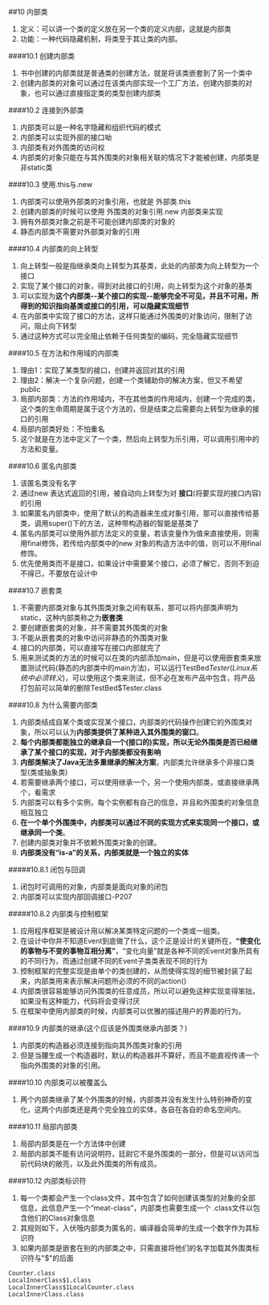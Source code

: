 ##10 内部类
1. 定义：可以讲一个类的定义放在另一个类的定义内部，这就是内部类
2. 功能：一种代码隐藏机制，将类至于其让类的内部。

####10.1 创建内部类
1. 书中创建的内部类就是普通类的创建方法，就是将该类嵌套到了另一个类中
2. 创建内部类的对象可以通过在该类内部实现一个工厂方法，创建内部类的对象，也可以通过直接指定类的类型创建内部类

####10.2 连接到外部类
1. 内部类可以是一种名字隐藏和组织代码的模式
2. 内部类可以实现外部的接口呦
3. 内部类有对外围类的访问权
4. 内部类的对象只能在与其外围类的对象相关联的情况下才能被创建，内部类是非static类

####10.3 使用.this与.new
1. 内部类可以使用外部类的对象引用，也就是 外部类.this
2. 创建内部类的时候可以使用 外围类的对象引用.new 内部类来实现
3. 拥有外部类对象之前是不可能创建内部类的对象的
4. 静态内部类不需要对外部类对象的引用

####10.4 内部类的向上转型
1. 向上转型一般是指继承类向上转型为其基类，此处的内部类为向上转型为一个接口
2. 实现了某个接口的对象，得到对此接口的引用，向上转型为这个对象的基类
3. 可以实现为**这个内部类--某个接口的实现--能够完全不可见，并且不可用，所得到的知识指向基类或接口的引用，可以隐藏实现细节**
4. 在内部类中实现了接口的方法，这样只能通过外围类的对象访问，限制了访问，阻止向下转型
5. 通过这种方式可以完全阻止依赖于任何类型的编码，完全隐藏实现细节

####10.5 在方法和作用域的内部类
1. 理由1：实现了某类型的接口，创建并返回对其的引用
2. 理由2：解决一个复杂问题，创建一个类辅助你的解决方案，但又不希望public
3. 局部内部类：方法的作用域内，不在其他类的作用域内，创建一个完成的类，这个类的生命周期是属于这个方法的，但是结束之后需要向上转型为继承的接口的引用
4. 局部内部类好处：不怕重名
5. 这个就是在方法中定义了一个类，然后向上转型为乐引用，可以调用引用中的方法和变量。

####10.6 匿名内部类
1. 该匿名类没有名字
2. 通过new 表达式返回的引用，被自动向上转型为对 **接口**(将要实现的接口内容) 的引用
3. 如果匿名内部类中，使用了默认的构造器来生成对象引用，那可以直接传给基类，调用super()下的方法，这种带构造器的智能是基类了
4. 匿名内部类可以使用外部方法定义的变量，若该变量作为值来直接使用，则需用final修饰，若传给内部类中的new 对象的构造方法中的值，则可以不用final修饰。
5. 优先使用类而不是接口，如果设计中需要某个接口，必须了解它，否则不到迫不得已，不要放在设计中

####10.7 嵌套类
1. 不需要内部类对象与其外围类对象之间有联系，那可以将内部类声明为static，这种内部类称之为**嵌套类**
2. 要创建嵌套类的对象，并不需要其外围类的对象
3. 不能从嵌套类的对象中访问非静态的外围类对象
4. 接口的内部类，可以直接写在接口内部就完了
5. 用来测试类的方法的时候可以在类的内部添加main，但是可以使用嵌套类来放置测试代码(静态的内部类中的main方法)，可以运行TestBed$Tester(Linux系统中必须转义$)，可以使用这个类来测试，但不必在发布产品中包含，将产品打包前可以简单的删除TestBed$Tester.class

####10.8 为什么需要内部类
1. 内部类结成自某个类或实现某个接口，内部类的代码操作创建它的外围类对象，所以可以认为**内部类提供了某种进入其外围类的窗口**。
2. **每个内部类都能独立的继承自一个(接口的)实现，所以无论外围类是否已经继承了某个接口的实现，对于内部类都没有影响**
3. **内部类解决了Java无法多重继承的解决方案**，内部类允许继承多个非接口类型(类或抽象类)
4. 若需要继承两个接口，可以使用继承一个，另一个使用内部类，或直接继承两个，看需求
5. 内部类可以有多个实例，每个实例都有自己的信息，并且和外围类的对象信息相互独立
6. **在一个单个外围类中，内部类可以通过不同的实现方式来实现同一个接口，或继承同一个类**。
7. 创建内部类对象并不依赖外围类对象的创建。
8. **内部类没有“is-a”的关系，内部类就是一个独立的实体**

#####10.8.1 闭包与回调
1. 闭包时可调用的对象，内部类是面向对象的闭包
2. 内部类可以实现内部回调接口-P207

#####10.8.2 内部类与控制框架
1. 应用程序框架是被设计用以解决某类特定问题的一个类或一组类。
2. 在设计中你并不知道Event到底做了什么，这个正是设计的关键所在，**“使变化的事物与不变的事物互相分离”**，“变化向量”就是各种不同的Event对象所具有的不同行为，而通过创建不同的Event子类类表现不同的行为
3. 控制框架的完整实现是由单个的类创建的，从而使得实现的细节被封装了起来，内部类用来表示解决问题所必须的不同的action()
4. 内部类很容易能够访问外围类的任意成员，所以可以避免这种实现变得笨拙，如果没有这种能力，代码将会变得讨厌
5. 在框架中使用内部类的时候，内部类可以优雅的描述用户的界面的行为。

####10.9 内部类的继承(这个应该是外围类继承内部类？)
1. 内部类的构造器必须连接到指向其外围类对象的引用
2. 但是当腰生成一个构造器时，默认的构造器并不算好，而且不能直视传递一个指向外围类的对象的引用。

####10.10 内部类可以被覆盖么
1. 两个内部类继承了某个外围类的时候，内部类并没有发生什么特别神奇的变化，这两个内部类还是两个完全独立的实体，各自在各自的命名空间内。

####10.11 局部内部类
1. 局部内部类是在一个方法体中创建
2. 局部内部类不能有访问说明符，廷尉它不是外围类的一部分，但是可以访问当前代码块的敞亮，以及此外围类的所有成员。

####10.12 内部类标识符
1. 每一个类都会产生一个class文件，其中包含了如何创建该类型的对象的全部信息，此信息产生一个“meat-class”，内部类也需要生成一个 .class文件以包含他们的Class对象信息
2. 其规则如下，入伏哦内部类为匿名的，编译器会简单的生成一个数字作为其标识符
3. 如果内部类是嵌套在别的内部类之中，只需直接将他们的名字加载其外围类标识符与"$"的后面

```
Counter.class
LocalInnerClass$1.class
LocalInnerClass$1LocalCounter.class
LocalInnerClass.class
```














